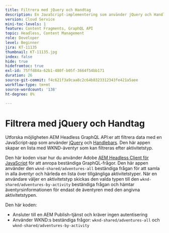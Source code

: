 ```yaml
---
title: Filtrera med jQuery och Handtag
description: En JavaScript-implementering som använder jQuery och Handlebars som filtrerar WKND-annonser som ska visas. .
version: Cloud Service
mini-toc-levels: 1
feature: Content Fragments, GraphQL API
topic: Headless, Content Management
role: Developer
level: Beginner
jira: KT-11135
thumbnail: KT-11135.jpg
index: false
hide: true
hidefromtoc: true
exl-id: 75ffd84a-62b1-480f-b05f-3664f54bb171
duration: 26
source-git-commit: f4c621f3a9caa8c2c64b8323312343fe421a5aee
workflow-type: tm+mt
source-wordcount: '138'
ht-degree: 0%

---
```


# Filtrera med jQuery och Handtag

Utforska möjligheten AEM Headless GraphQL API:er att filtrera data med en JavaScript-app som använder [jQuery](https://jquery.com/) och [Handlebars](https://handlebarsjs.com/). Den här appen skapar en lista med WKND-äventyr som kan filtreras efter aktivitetstyp.

Den här koden visar hur du använder Adobe [AEM Headless Client för JavaScript](https://github.com/adobe/aem-headless-client-js/blob/main/api-reference.md) för att anropa beständiga GraphQL-frågor. Den här appen använder den `wknd-shared/adventures-all` beständiga frågan för att samla in alla äventyr och härleda en lista över tillgängliga aktivitetstyper. När en användare väljer en aktivitetstyp skickas den valda typen till den `wknd-shared/adventures-by-activity` beständiga frågan och hämtar äventyrsinformationen för endast de äventyren med den angivna aktivitetstypen.

Den här koden:

+ Ansluter till en AEM Publish-tjänst och kräver ingen autentisering
+ Använder WKND:s beständiga frågor: `wknd-shared/adventures-all` och `wknd-shared/adventures-by-activity`
